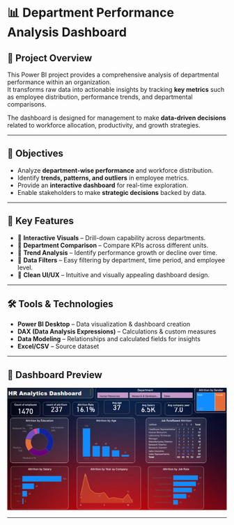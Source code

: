 # 📊 Department Performance Analysis Dashboard

## 🚀 Project Overview
This Power BI project provides a comprehensive analysis of departmental performance within an organization.  
It transforms raw data into actionable insights by tracking **key metrics** such as employee distribution, performance trends, and departmental comparisons.  

The dashboard is designed for management to make **data-driven decisions** related to workforce allocation, productivity, and growth strategies.  

---

## 🎯 Objectives
- Analyze **department-wise performance** and workforce distribution.  
- Identify **trends, patterns, and outliers** in employee metrics.  
- Provide an **interactive dashboard** for real-time exploration.  
- Enable stakeholders to make **strategic decisions** backed by data.  

---

## 📌 Key Features
- 📍 **Interactive Visuals** – Drill-down capability across departments.  
- 📍 **Department Comparison** – Compare KPIs across different units.  
- 📍 **Trend Analysis** – Identify performance growth or decline over time.  
- 📍 **Data Filters** – Easy filtering by department, time period, and employee level.  
- 📍 **Clean UI/UX** – Intuitive and visually appealing dashboard design.  

---

## 🛠️ Tools & Technologies
- **Power BI Desktop** – Data visualization & dashboard creation  
- **DAX (Data Analysis Expressions)** – Calculations & custom measures  
- **Data Modeling** – Relationships and calculated fields for insights  
- **Excel/CSV** – Source dataset  

---

## 📸 Dashboard Preview
![alt text](https://github.com/vikashyadav1114/department_analysis_dashboard/blob/main/dashboard.png?raw=true)


---
